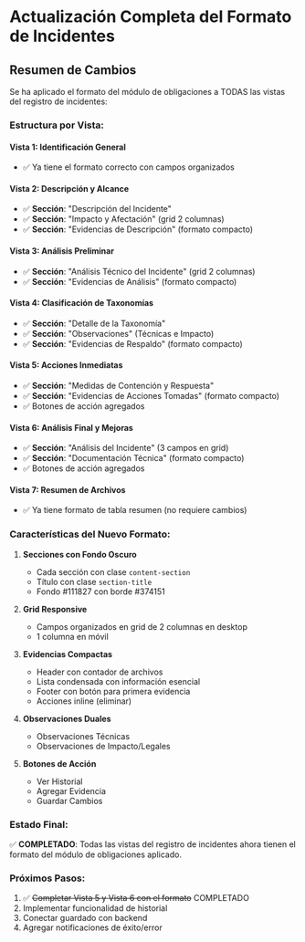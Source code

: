 # Actualización Completa del Formato de Incidentes

## Resumen de Cambios

Se ha aplicado el formato del módulo de obligaciones a TODAS las vistas del registro de incidentes:

### Estructura por Vista:

#### Vista 1: Identificación General
- ✅ Ya tiene el formato correcto con campos organizados

#### Vista 2: Descripción y Alcance
- ✅ **Sección**: "Descripción del Incidente"
- ✅ **Sección**: "Impacto y Afectación" (grid 2 columnas)
- ✅ **Sección**: "Evidencias de Descripción" (formato compacto)

#### Vista 3: Análisis Preliminar
- ✅ **Sección**: "Análisis Técnico del Incidente" (grid 2 columnas)
- ✅ **Sección**: "Evidencias de Análisis" (formato compacto)

#### Vista 4: Clasificación de Taxonomías
- ✅ **Sección**: "Detalle de la Taxonomía"
- ✅ **Sección**: "Observaciones" (Técnicas e Impacto)
- ✅ **Sección**: "Evidencias de Respaldo" (formato compacto)

#### Vista 5: Acciones Inmediatas
- ✅ **Sección**: "Medidas de Contención y Respuesta"
- ✅ **Sección**: "Evidencias de Acciones Tomadas" (formato compacto)
- ✅ Botones de acción agregados

#### Vista 6: Análisis Final y Mejoras
- ✅ **Sección**: "Análisis del Incidente" (3 campos en grid)
- ✅ **Sección**: "Documentación Técnica" (formato compacto)
- ✅ Botones de acción agregados

#### Vista 7: Resumen de Archivos
- ✅ Ya tiene formato de tabla resumen (no requiere cambios)

### Características del Nuevo Formato:

1. **Secciones con Fondo Oscuro**
   - Cada sección con clase `content-section`
   - Título con clase `section-title`
   - Fondo #111827 con borde #374151

2. **Grid Responsive**
   - Campos organizados en grid de 2 columnas en desktop
   - 1 columna en móvil

3. **Evidencias Compactas**
   - Header con contador de archivos
   - Lista condensada con información esencial
   - Footer con botón para primera evidencia
   - Acciones inline (eliminar)

4. **Observaciones Duales**
   - Observaciones Técnicas
   - Observaciones de Impacto/Legales

5. **Botones de Acción**
   - Ver Historial
   - Agregar Evidencia
   - Guardar Cambios

### Estado Final:

✅ **COMPLETADO**: Todas las vistas del registro de incidentes ahora tienen el formato del módulo de obligaciones aplicado.

### Próximos Pasos:

1. ✅ ~~Completar Vista 5 y Vista 6 con el formato~~ COMPLETADO
2. Implementar funcionalidad de historial
3. Conectar guardado con backend
4. Agregar notificaciones de éxito/error